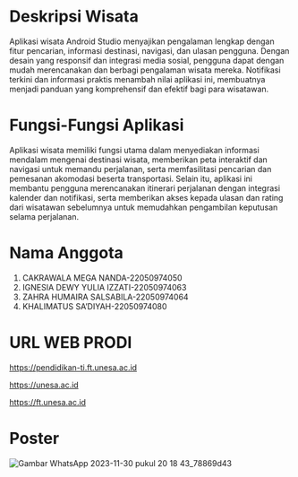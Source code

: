 # Deskripsi Wisata
Aplikasi wisata Android Studio menyajikan pengalaman lengkap dengan fitur pencarian, informasi destinasi, navigasi, dan ulasan pengguna. Dengan desain yang responsif dan integrasi media sosial, pengguna dapat dengan mudah merencanakan dan berbagi pengalaman wisata mereka. Notifikasi terkini dan informasi praktis menambah nilai aplikasi ini, membuatnya menjadi panduan yang komprehensif dan efektif bagi para wisatawan.
# Fungsi-Fungsi Aplikasi
Aplikasi wisata memiliki fungsi utama dalam menyediakan informasi mendalam mengenai destinasi wisata, memberikan peta interaktif dan navigasi untuk memandu perjalanan, serta memfasilitasi pencarian dan pemesanan akomodasi beserta transportasi. Selain itu, aplikasi ini membantu pengguna merencanakan itinerari perjalanan dengan integrasi kalender dan notifikasi, serta memberikan akses kepada ulasan dan rating dari wisatawan sebelumnya untuk memudahkan pengambilan keputusan selama perjalanan.
# Nama Anggota
1.	CAKRAWALA MEGA NANDA-22050974050
2.	IGNESIA DEWY YULIA IZZATI-22050974063
3.	ZAHRA HUMAIRA SALSABILA-22050974064
4.	KHALIMATUS SA’DIYAH-22050974080
# URL WEB PRODI
https://pendidikan-ti.ft.unesa.ac.id

https://unesa.ac.id

https://ft.unesa.ac.id 
# Poster
![Gambar WhatsApp 2023-11-30 pukul 20 18 43_78869d43](https://github.com/CakrawalaMegaNanda/Wisata/assets/152386392/d9a2b11e-b25c-467a-96bc-09bafe35b525)
